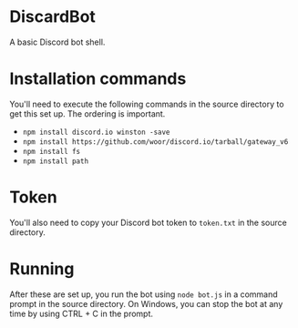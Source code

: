 # DiscardBot
A basic Discord bot shell.

# Installation commands
You'll need to execute the following commands in the source directory to get this set up. The ordering is important.

* `npm install discord.io winston -save`
* `npm install https://github.com/woor/discord.io/tarball/gateway_v6`
* `npm install fs`
* `npm install path`

# Token
You'll also need to copy your Discord bot token to `token.txt` in the source directory.

# Running
After these are set up, you run the bot using `node bot.js` in a command prompt in the source directory. On Windows, you can stop the bot at any time by using CTRL + C in the prompt.